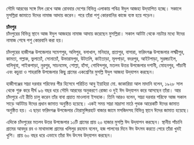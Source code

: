 সৌদি আরবের সঙ্গে মিল রেখে আজ রোববার দেশের বিভিন্ন এলাকায় পবিত্র ঈদুল আজহা উদ্‌যাপিত হচ্ছে। সকালে মুসল্লিরা জামাতে ঈদের নামাজ আদায় করেন। পরে তাঁরা পশু কোরবানির কাজে ব্যস্ত হয়ে পড়েন।

**চাঁদপুর**  
চাঁদপুরের বিভিন্ন স্থানে আজ ঈদুল আজহার নামাজ আদায় করেছেন মুসল্লিরা। সকাল আটটা থেকে নয়টার মধ্যে ঈদের নামাজ শেষে পশু কোরবানি করা হয়।

চাঁদপুরের হাজীগঞ্জ উপজেলার সমেশপুর, অলিপুর, বলাখাল, মনিহার, প্রতাপুর, বাসারা, ফরিদগঞ্জ উপজেলার লক্ষ্মীপুর, কামতা, গল্লাক, ভুলাচোঁ, সোনাচোঁ, উভারামপুর, উটতলি, কাইতাড়া, মূলপাড়া, বদরপুর, আইটপাড়া, সুরঙ্গচাইল, বালিথুবা, পাইকপাড়া, নুরপুর, সাচনমেঘ, শোল্লা, হাঁসা, গোবিন্দপুর, মতলব উত্তর উপজেলার দশানী, মোহনপুর, পাঁচানী এবং কচুয়া ও শাহরাস্তি উপজেলার কিছু গ্রামের একশ্রেণির মুসল্লি ঈদুল আজহা উদ্‌যাপন করছেন।

হাজীগঞ্জের সাদ্রা দরবার শরিফের পীর হিসেবে পরিচিত আবু ইয়াহিয়া মো. জাকারিয়া আল মাদানি বলেন, ১৯২৮ সাল থেকে শুরু করে দীর্ঘ ৯৬ বছর ধরে সৌদি আরবের অনুকরণে রোজা ও দুই ঈদ উদ্‌যাপন করে আসছেন তাঁরা। আর চাঁদপুরে এই রীতি চালু করেন তাঁর বাবা প্রয়াত মাওলানা ইসহাক। তিনি আরও বলেন, সাদ্রা দরবার শরিফে আজ সকাল সাড়ে আটটায় ঈদের প্রধান জামাত অনুষ্ঠিত হয়েছে। একই সময় সাদ্রা মাদ্রাসা মাঠে পৃথক আরেকটি ঈদের জামাত অনুষ্ঠিত হয়। এ ছাড়া ফরিদগঞ্জ উপজেলার টোরামুন্সিরহাট বাজার জামে মসজিদসহ বিভিন্ন স্থানে ঈদের জামাত হয়েছে।

এদিকে চাঁদপুরের মতলব উত্তর উপজেলার ১০টি গ্রামের প্রায় ২০ হাজার মুসল্লি ঈদ উদ্‌যাপন করছেন। স্থানীয় পাঁচানি গ্রামের আবদুর রব ও মাথাভাঙ্গা গ্রামের খলিলুর রহমান বলেন, হজ পালনের দিনে ঈদ উৎসব করতে পেরে তাঁরা খুবই খুশি। প্রায় ৬০ বছর ধরে এভাবে তাঁরা ঈদ উৎসব উদ্‌যাপন করছেন।
